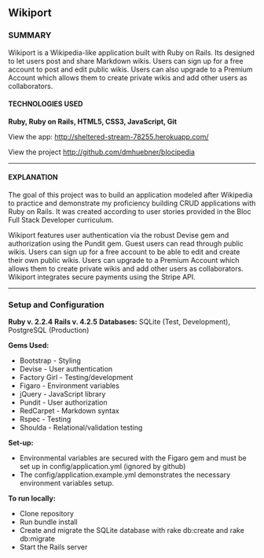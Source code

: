 ## Wikiport 
### SUMMARY

Wikiport is a Wikipedia-like application built with Ruby on Rails. Its designed to let users post and share Markdown wikis. Users can sign up for a free account to post and edit public wikis. Users can also upgrade to a Premium Account which allows them to create private wikis and add other users as collaborators.

#### TECHNOLOGIES USED

**Ruby, Ruby on Rails, HTML5, CSS3, JavaScript, Git**

View the app: http://sheltered-stream-78255.herokuapp.com/

View the project http://github.com/dmhuebner/blocipedia

-----------------------------------------------------------------

#### EXPLANATION

The goal of this project was to build an application modeled after Wikipedia to practice and demonstrate my proficiency building CRUD applications with Ruby on Rails. It was created according to user stories provided in the Bloc Full Stack Developer curriculum.

Wikiport features user authentication via the robust Devise gem and authorization using the Pundit gem. Guest users can read through public wikis. Users can sign up for a free account to be able to edit and create their own public wikis. Users can upgrade to a Premium Account which allows them to create private wikis and add other users as collaborators. Wikiport integrates secure payments using the Stripe API.

-----------------------------------------------------------------

### Setup and Configuration
**Ruby v. 2.2.4**
**Rails v. 4.2.5**
**Databases:** SQLite (Test, Development), PostgreSQL (Production)

**Gems Used:**
- Bootstrap - Styling
- Devise - User authentication
- Factory Girl - Testing/development
- Figaro - Environment variables
- jQuery - JavaScript library
- Pundit - User authorization
- RedCarpet - Markdown syntax
- Rspec - Testing
- Shoulda - Relational/validation testing

**Set-up:**
- Environmental variables are secured with the Figaro gem and must be set up in config/application.yml (ignored by github)
- The config/application.example.yml demonstrates the necessary environment variables setup.

**To run locally:**
- Clone repository
- Run bundle install
- Create and migrate the SQLite database with rake db:create and rake db:migrate
- Start the Rails server
